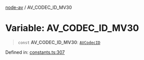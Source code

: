 [node-av](../globals.md) / AV\_CODEC\_ID\_MV30

# Variable: AV\_CODEC\_ID\_MV30

> `const` **AV\_CODEC\_ID\_MV30**: [`AVCodecID`](../type-aliases/AVCodecID.md)

Defined in: [constants.ts:307](https://github.com/seydx/av/blob/f8631fc881b394300b1479f511d55cf1c370a87f/src/constants/constants.ts#L307)
